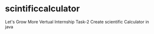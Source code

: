 # scintificcalculator
Let's Grow More Vertual Internship  Task-2  Create scientific Calculator in java  

